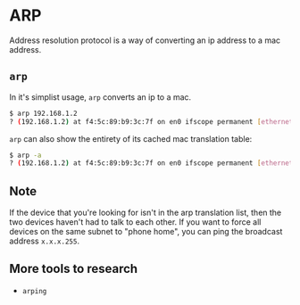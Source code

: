 # ARP

Address resolution protocol is a way of converting an ip address to a mac address.

## `arp`

In it's simplist usage, `arp` converts an ip to a mac.
```bash
$ arp 192.168.1.2
? (192.168.1.2) at f4:5c:89:b9:3c:7f on en0 ifscope permanent [ethernet] 
```

`arp` can also show the entirety of its cached mac translation table:
```bash
$ arp -a
? (192.168.1.2) at f4:5c:89:b9:3c:7f on en0 ifscope permanent [ethernet] 
```

## Note
If the device that you're looking for isn't in the arp translation list, then the two devices haven't had to talk to each other. If you want to force all devices on the same subnet to "phone home", you can ping the broadcast address `x.x.x.255`.


## More tools to research
- `arping`
